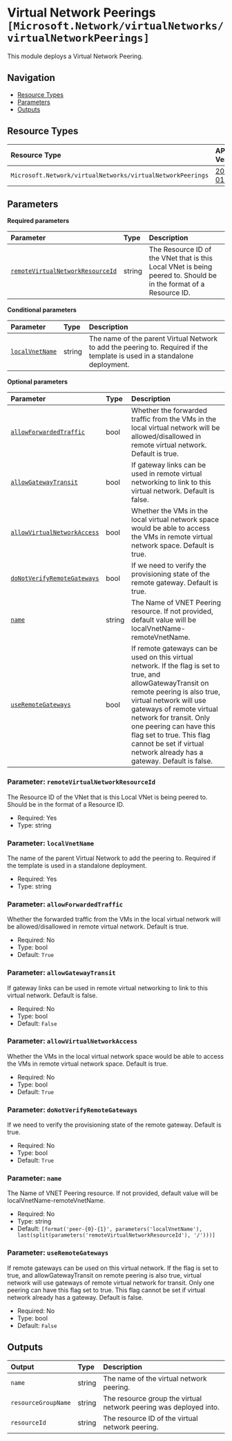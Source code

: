 # Virtual Network Peerings `[Microsoft.Network/virtualNetworks/virtualNetworkPeerings]`

This module deploys a Virtual Network Peering.

## Navigation

- [Resource Types](#Resource-Types)
- [Parameters](#Parameters)
- [Outputs](#Outputs)

## Resource Types

| Resource Type | API Version |
| :-- | :-- |
| `Microsoft.Network/virtualNetworks/virtualNetworkPeerings` | [2024-01-01](https://learn.microsoft.com/en-us/azure/templates/Microsoft.Network/virtualNetworks/virtualNetworkPeerings) |

## Parameters

**Required parameters**

| Parameter | Type | Description |
| :-- | :-- | :-- |
| [`remoteVirtualNetworkResourceId`](#parameter-remotevirtualnetworkresourceid) | string | The Resource ID of the VNet that is this Local VNet is being peered to. Should be in the format of a Resource ID. |

**Conditional parameters**

| Parameter | Type | Description |
| :-- | :-- | :-- |
| [`localVnetName`](#parameter-localvnetname) | string | The name of the parent Virtual Network to add the peering to. Required if the template is used in a standalone deployment. |

**Optional parameters**

| Parameter | Type | Description |
| :-- | :-- | :-- |
| [`allowForwardedTraffic`](#parameter-allowforwardedtraffic) | bool | Whether the forwarded traffic from the VMs in the local virtual network will be allowed/disallowed in remote virtual network. Default is true. |
| [`allowGatewayTransit`](#parameter-allowgatewaytransit) | bool | If gateway links can be used in remote virtual networking to link to this virtual network. Default is false. |
| [`allowVirtualNetworkAccess`](#parameter-allowvirtualnetworkaccess) | bool | Whether the VMs in the local virtual network space would be able to access the VMs in remote virtual network space. Default is true. |
| [`doNotVerifyRemoteGateways`](#parameter-donotverifyremotegateways) | bool | If we need to verify the provisioning state of the remote gateway. Default is true. |
| [`name`](#parameter-name) | string | The Name of VNET Peering resource. If not provided, default value will be localVnetName-remoteVnetName. |
| [`useRemoteGateways`](#parameter-useremotegateways) | bool | If remote gateways can be used on this virtual network. If the flag is set to true, and allowGatewayTransit on remote peering is also true, virtual network will use gateways of remote virtual network for transit. Only one peering can have this flag set to true. This flag cannot be set if virtual network already has a gateway. Default is false. |

### Parameter: `remoteVirtualNetworkResourceId`

The Resource ID of the VNet that is this Local VNet is being peered to. Should be in the format of a Resource ID.

- Required: Yes
- Type: string

### Parameter: `localVnetName`

The name of the parent Virtual Network to add the peering to. Required if the template is used in a standalone deployment.

- Required: Yes
- Type: string

### Parameter: `allowForwardedTraffic`

Whether the forwarded traffic from the VMs in the local virtual network will be allowed/disallowed in remote virtual network. Default is true.

- Required: No
- Type: bool
- Default: `True`

### Parameter: `allowGatewayTransit`

If gateway links can be used in remote virtual networking to link to this virtual network. Default is false.

- Required: No
- Type: bool
- Default: `False`

### Parameter: `allowVirtualNetworkAccess`

Whether the VMs in the local virtual network space would be able to access the VMs in remote virtual network space. Default is true.

- Required: No
- Type: bool
- Default: `True`

### Parameter: `doNotVerifyRemoteGateways`

If we need to verify the provisioning state of the remote gateway. Default is true.

- Required: No
- Type: bool
- Default: `True`

### Parameter: `name`

The Name of VNET Peering resource. If not provided, default value will be localVnetName-remoteVnetName.

- Required: No
- Type: string
- Default: `[format('peer-{0}-{1}', parameters('localVnetName'), last(split(parameters('remoteVirtualNetworkResourceId'), '/')))]`

### Parameter: `useRemoteGateways`

If remote gateways can be used on this virtual network. If the flag is set to true, and allowGatewayTransit on remote peering is also true, virtual network will use gateways of remote virtual network for transit. Only one peering can have this flag set to true. This flag cannot be set if virtual network already has a gateway. Default is false.

- Required: No
- Type: bool
- Default: `False`

## Outputs

| Output | Type | Description |
| :-- | :-- | :-- |
| `name` | string | The name of the virtual network peering. |
| `resourceGroupName` | string | The resource group the virtual network peering was deployed into. |
| `resourceId` | string | The resource ID of the virtual network peering. |

